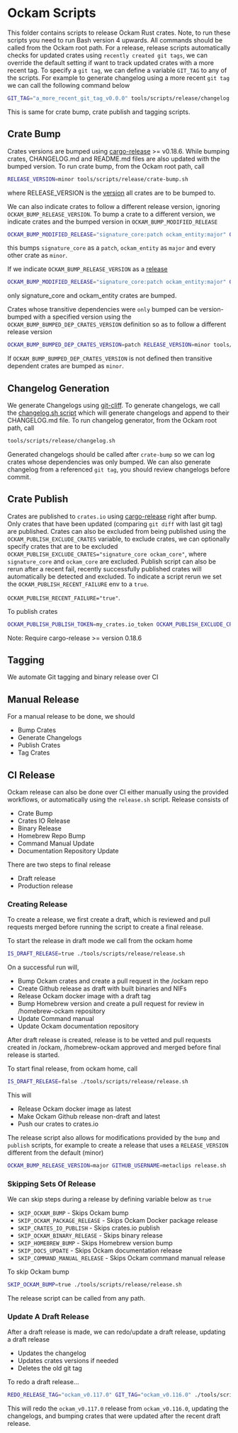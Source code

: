 # Ockam Scripts

This folder contains scripts to release Ockam Rust crates. Note, to run these scripts you need to run Bash version 4 upwards. All commands should be called from the Ockam root path.
For a release, release scripts automatically checks for updated crates using `recently created git tags`, we can override the default setting if want to track updated crates with a more recent tag. To specify a `git tag`, we can define a variable `GIT_TAG` to any of the scripts. For example to generate changelog using a more recent `git tag` we can call the following command below
```bash
GIT_TAG="a_more_recent_git_tag_v0.0.0" tools/scripts/release/changelog.sh
```
This is same for crate bump, crate publish and tagging scripts.

## Crate Bump

Crates versions are bumped using [cargo-release](https://github.com/crate-ci/cargo-release/issues) >= v0.18.6. While bumping crates, CHANGELOG.md and README.md files are also updated with the bumped version.
To run crate bump, from the Ockam root path, call
```bash
RELEASE_VERSION=minor tools/scripts/release/crate-bump.sh
```
where RELEASE_VERSION is the [version](https://github.com/crate-ci/cargo-release/blob/master/docs/reference.md#bump-level) all crates are to be bumped to.

We can also indicate crates to follow a different release version, ignoring `OCKAM_BUMP_RELEASE_VERSION`. To bump a crate to a different version, we indicate crates and the bumped version in `OCKAM_BUMP_MODIFIED_RELEASE`
```bash
OCKAM_BUMP_MODIFIED_RELEASE="signature_core:patch ockam_entity:major" OCKAM_BUMP_RELEASE_VERSION=minor tools/scripts/release/crate-bump.sh
```
this bumps `signature_core` as a `patch`, `ockam_entity` as `major` and every other crate as `minor`.

If we indicate `OCKAM_BUMP_RELEASE_VERSION` as a [release](https://github.com/crate-ci/cargo-release/blob/master/docs/reference.md#bump-level)
```bash
OCKAM_BUMP_MODIFIED_RELEASE="signature_core:patch ockam_entity:major" OCKAM_BUMP_RELEASE_VERSION=release tools/scripts/release/crate-bump.sh
```
only signature_core and ockam_entity crates are bumped.

Crates whose transitive dependencies were `only` bumped can be version-bumped with a specified version using the `OCKAM_BUMP_BUMPED_DEP_CRATES_VERSION` definition so as to follow a different release version
```bash
OCKAM_BUMP_BUMPED_DEP_CRATES_VERSION=patch RELEASE_VERSION=minor tools/scripts/release/crate-bump.sh
```
If `OCKAM_BUMP_BUMPED_DEP_CRATES_VERSION` is not defined then transitive dependent crates are bumped as `minor`.

## Changelog Generation

We generate Changelogs using [git-cliff](https://github.com/orhun/git-cliff). To generate changelogs, we call the [changelog.sh script](https://github.com/build-trust/ockam/blob/develop/tools/scripts/release/changelog.sh) which will generate changelogs and append to their CHANGELOG.md file.
To run changelog generator, from the Ockam root path, call
```bash
tools/scripts/release/changelog.sh
```
Generated changelogs should be called after `crate-bump` so we can log crates whose dependencies was only bumped.
We can also generate changelog from a referenced `git tag`, you should review changelogs before commit.

## Crate Publish

Crates are published to `crates.io` using [cargo-release](https://github.com/crate-ci/cargo-release) right after bump. Only crates that have been updated (comparing `git diff` with last git tag) are published. Crates can also be excluded from being published using the `OCKAM_PUBLISH_EXCLUDE_CRATES` variable, to exclude crates, we can optionally specify crates that are to be excluded `OCKAM_PUBLISH_EXCLUDE_CRATES="signature_core ockam_core"`, where `signature_core` and `ockam_core` are excluded. Publish script can also be rerun after a recent fail, recently successfully published crates will automatically be detected and excluded. To indicate a script rerun we set the `OCKAM_PUBLISH_RECENT_FAILURE` env to a `true`.

`OCKAM_PUBLISH_RECENT_FAILURE="true"`.

To publish crates
```bash
OCKAM_PUBLISH_PUBLISH_TOKEN=my_crates.io_token OCKAM_PUBLISH_EXCLUDE_CRATES="signature_core ockam_core" tools/scripts/release/crate-publish.sh
```
Note: Require cargo-release >= version 0.18.6

## Tagging

We automate Git tagging and binary release over CI

## Manual Release

For a manual release to be done, we should

- Bump Crates
- Generate Changelogs
- Publish Crates
- Tag Crates

## CI Release

Ockam release can also be done over CI either manually using the provided workflows, or automatically using the `release.sh` script. Release consists of

- Crate Bump
- Crates IO Release
- Binary Release
- Homebrew Repo Bump
- Command Manual Update
- Documentation Repository Update

There are two steps to final release
- Draft release
- Production release

### Creating Release

To create a release, we first create a draft, which is reviewed and pull requests merged before running the script to create a final release.

To start the release in draft mode we call from the ockam home

```bash
IS_DRAFT_RELEASE=true ./tools/scripts/release/release.sh
```

On a successful run will,
- Bump Ockam crates and create a pull request in the /ockam repo
- Create Github release as draft with built binaries and NIFs
- Release Ockam docker image with a draft tag
- Bump Homebrew version and create a pull request for review in /homebrew-ockam repository
- Update Command manual
- Update Ockam documentation repository

After draft release is created, release is to be vetted and pull requests created in /ockam, /homebrew-ockam approved and merged before final release is started.

To start final release, from ockam home, call

```bash
IS_DRAFT_RELEASE=false ./tools/scripts/release/release.sh
```
This will
- Release Ockam docker image as latest
- Make Ockam Github release non-draft and latest
- Push our crates to crates.io

The release script also allows for modifications provided by the `bump` and `publish` scripts, for example to create a release that uses a `RELEASE_VERSION` different from the default (minor)

```bash
OCKAM_BUMP_RELEASE_VERSION=major GITHUB_USERNAME=metaclips release.sh
```

### Skipping Sets Of Release

We can skip steps during a release by defining variable below as `true`
- `SKIP_OCKAM_BUMP` - Skips Ockam bump
- `SKIP_OCKAM_PACKAGE_RELEASE` - Skips Ockam Docker package release
- `SKIP_CRATES_IO_PUBLISH` - Skips crates.io publish
- `SKIP_OCKAM_BINARY_RELEASE` - Skips binary release
- `SKIP_HOMEBREW_BUMP` - Skips Homebrew version bump
- `SKIP_DOCS_UPDATE` - Skips Ockam documentation release
- `SKIP_COMMAND_MANUAL_RELEASE` - Skips Ockam command manual release

To skip Ockam bump
```bash
SKIP_OCKAM_BUMP=true ./tools/scripts/release/release.sh
```

The release script can be called from any path.


### Update A Draft Release

After a draft release is made, we can redo/update a draft release, updating a draft release
- Updates the changelog
- Updates crates versions if needed
- Deletes the old git tag

To redo a draft release...

```bash
REDO_RELEASE_TAG="ockam_v0.117.0" GIT_TAG="ockam_v0.116.0" ./tools/scripts/release/release.sh
```

This will redo the `ockam_v0.117.0` release from `ockam_v0.116.0`, updating the changelogs, and bumping crates that were updated after the recent draft release.
